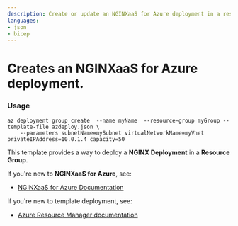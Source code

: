 ```yaml
---
description: Create or update an NGINXaaS for Azure deployment in a resource group associated with a private IP address.
languages:
- json
- bicep
---
```


# Creates an NGINXaaS for Azure deployment.

### Usage
```
az deployment group create  --name myName  --resource-group myGroup --template-file azdeploy.json \
    --parameters subnetName=mySubnet virtualNetworkName=myVnet privateIPAddress=10.0.1.4 capacity=50
```

This template provides a way to deploy a **NGINX Deployment** in a **Resource Group**.

If you're new to **NGINXaaS for Azure**, see:

- [NGINXaaS for Azure Documentation](https://docs.nginx.com/nginxaas/azure/)

If you're new to template deployment, see:

- [Azure Resource Manager documentation](https://docs.microsoft.com/azure/azure-resource-manager/)
